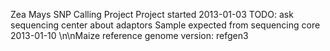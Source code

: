 Zea Mays SNP Calling Project
Project started 2013-01-03
TODO: ask sequencing center about adaptors
Sample expected from sequencing core 2013-01-10
\n\nMaize reference genome version: refgen3
